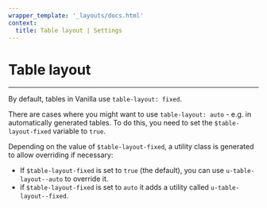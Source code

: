 ```yaml
---
wrapper_template: '_layouts/docs.html'
context:
  title: Table layout | Settings
---
```


# Table layout

<hr>

By default, tables in Vanilla use `table-layout: fixed`.

There are cases where you might want to use `table-layout: auto` - e.g. in automatically generated tables. To do this, you need to set the `$table-layout-fixed` variable to `true`.

Depending on the value of `$table-layout-fixed`, a utility class is generated to allow overriding if necessary:

- If `$table-layout-fixed` is set to `true` (the default), you can use `u-table-layout--auto` to override it.
- if `$table-layout-fixed` is set to `auto` it adds a utility called `u-table-layout--fixed`.
